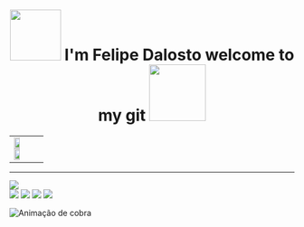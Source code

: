 <h1 align="center" width="100%">
  <img src="https://media.giphy.com/media/c4FSokKY1k4aaTWclQ/giphy.gif" width="90">
  I'm Felipe Dalosto welcome to my git
  <img src="https://www.tibiawiki.com.br/images/f/fa/Knight_Home.gif" width="100"></h1>
  
<table align="center" width="100%">
  <tr>
    <td><img aling="left" width="47%" src="https://github-readme-stats.vercel.app/api?username=FelipeeDalosto&show_icons=true">
    <img aling="right" width="47%" src="https://github-readme-stats.vercel.app/api/top-langs/?username=FelipeeDalosto&layout=compact"></td>
  </tr>  
</table>


<!--
<table align="left" width="500" height="200">
  
  <tr>
    <tr>
  <td>
    <a href="https://www.tibiawiki.com.br/wiki/Arquivo:Achievement.gif">Portugues</a>
  </td>
  <td>
  <a href="https://www.tibiawiki.com.br/wiki/Arquivo:Achievement.gif">English</a>
  </td>
  </tr>
  
  <tr>  
    <td colspan="2">
      <img aling="left" width="47%" src="https://raw.githubusercontent.com/FelipeeDalosto/FelipeeDalosto/main/texto.jpg">
    </td>
  </tr>  
  
</table>


-->















<!--                                                                                                                            
<div style="display: inline_block"><br>
  <img align="center" alt="Rafa-Js" height="30" width="40" src="https://raw.githubusercontent.com/devicons/devicon/master/icons/javascript/javascript-plain.svg">
  <img align="center" alt="Rafa-Ts" height="30" width="40" src="https://raw.githubusercontent.com/devicons/devicon/master/icons/typescript/typescript-plain.svg">
  <img align="center" alt="Rafa-React" height="30" width="40" src="https://raw.githubusercontent.com/devicons/devicon/master/icons/react/react-original.svg">
  <img align="center" alt="Rafa-HTML" height="30" width="40" src="https://raw.githubusercontent.com/devicons/devicon/master/icons/html5/html5-original.svg">
  <img align="center" alt="Rafa-CSS" height="30" width="40" src="https://raw.githubusercontent.com/devicons/devicon/master/icons/css3/css3-original.svg">
  <img align="center" alt="Rafa-Python" height="30" width="40" src="https://raw.githubusercontent.com/devicons/devicon/master/icons/python/python-original.svg">
  <img align="center" alt="Rafa-Csharp" height="30" width="40" src="https://raw.githubusercontent.com/devicons/devicon/master/icons/csharp/csharp-original.svg">
</div>
-->  
<!--
<table align="left" width="100%">
  <tr>
  <td>
    <a href="https://www.tibiawiki.com.br/wiki/Arquivo:Achievement.gif">Portugues</a>
  </td>
  <td>
  <a href="https://www.tibiawiki.com.br/wiki/Arquivo:Achievement.gif">English</a>
  </td>
  </tr>
  <tr>  
</table>
</br></br>
<table align="left" width="100%">
  <tr>
    <td>
    <p>teste</p>
    </td>
  </tr>
</table>

1.teste
1.teste
1.teste
1.teste
1.teste





<img src="https://oldschool.runescape.wiki/images/Armadyl_godsword.png?e56f0" width="30">
<img src="https://oldschool.runescape.wiki/images/Bandos_godsword.png?22c06" width="30">                             
<img src="https://oldschool.runescape.wiki/images/Saradomin_godsword.png?11815" width="30">
<img src="https://oldschool.runescape.wiki/images/Zamorak_godsword.png?faa5d" width="30">                                                                                  
                          
     -->           
     


<hr>                                                                                                                                      
 
 
   <a href="https://www.linkedin.com/in/felipe-dalosto-5a3bbb209/" target="_blank"><img src="https://img.shields.io/badge/-LinkedIn-%230077B5?style=for-the-badge&logo=linkedin&logoColor=white" target="_blank"></a>  
     <a href = "mailto:felipegabriel9784@gmail.com"><img src="https://img.shields.io/badge/-Gmail-%23333?style=for-the-badge&logo=gmail&logoColor=white" target="_blank"></a>
  <a href="https://www.instagram.com/felipe_dalosto/" target="_blank"><img src="https://img.shields.io/badge/-Instagram-%23E4405F?style=for-the-badge&logo=instagram&logoColor=white" target="_blank"></a>
 	<a href="https://www.twitch.tv/dalosto5" target="_blank"><img src="https://img.shields.io/badge/Twitch-9146FF?style=for-the-badge&logo=twitch&logoColor=white" target="_blank"></a>
 <a href="https://discord.gg/Felpee#7183" target="_blank"><img src="https://img.shields.io/badge/Discord-7289DA?style=for-the-badge&logo=discord&logoColor=white" target="_blank"></a> 

![ Animação de cobra ](https://github.com/FelipeeDalosto/FelipeeDalosto/blob/output/github-contribution-grid-snake.svg)  
                                                                                                                           

